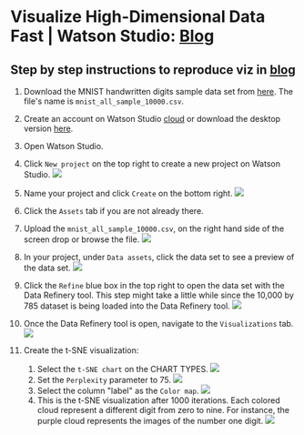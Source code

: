 # Visualize High-Dimensional Data Fast | Watson Studio: [Blog](ADD-LINK)

## Step by step instructions to reproduce viz in [blog](ADD-LINK)

1. Download the MNIST handwritten digits sample data set from [here](https://ibm.box.com/s/94e4q8askq82owlnr6qxerworm6cx2sp). The file's name is `mnist_all_sample_10000.csv`.

1. Create an account on Watson Studio [cloud](https://www.ibm.com/cloud/watson-studio) or download the desktop version [here](https://www.ibm.com/products/watson-studio-desktop).

1. Open Watson Studio.

1. Click `New project` on the top right to create a new project on Watson Studio. <img src="https://github.com/IBMDataScience/visualize-data-fast/blob/master/screenshots/1%20create%20project.png">

1. Name your project and click `Create` on the bottom right. <img src="https://github.com/IBMDataScience/visualize-high-dim-data-fast/blob/master/screenshots/1%20name%20and%20create%20project.png">

1. Click the `Assets` tab if you are not already there.

1. Upload the `mnist_all_sample_10000.csv`, on the right hand side of the screen drop or browse the file. <img src="https://github.com/IBMDataScience/visualize-high-dim-data-fast/blob/master/screenshots/2%20drop%20or%20browse%20mnist%20data%20set.png">

1. In your project, under `Data assets`, click the data set to see a preview of the data set. <img src="https://github.com/IBMDataScience/visualize-high-dim-data-fast/blob/master/screenshots/3%20click%20data%20set%20to%20preview.png">

1. Click the `Refine` blue box in the top right to open the data set with the Data Refinery tool. This step might take a little while since the 10,000 by 785 dataset is being loaded into the Data Refinery tool. <img src="https://github.com/IBMDataScience/visualize-high-dim-data-fast/blob/master/screenshots/4%20click%20refine.png">

1. Once the Data Refinery tool is open, navigate to the `Visualizations` tab. <img src="https://github.com/IBMDataScience/visualize-high-dim-data-fast/blob/master/screenshots/5%20navigate%20to%20viz.png">

1. Create the t-SNE visualization:
    1. Select the `t-SNE chart` on the CHART TYPES. <img src="https://github.com/IBMDataScience/visualize-high-dim-data-fast/blob/master/screenshots/6%20choose%20tsne.png">
    1. Set the `Perplexity` parameter to 75. <img src="https://github.com/IBMDataScience/visualize-high-dim-data-fast/blob/master/screenshots/7%20set%20perp%20to%2075.png">
    1. Select the column "label" as the `Color map`. <img src="https://github.com/IBMDataScience/visualize-high-dim-data-fast/blob/master/screenshots/8%20set%20color%20map%20to%20label.png">
    1. This is the t-SNE visualization after 1000 iterations. Each colored cloud represent a different digit from zero to nine. For instance, the purple cloud represents the images of the number one digit. <img src="https://github.com/IBMDataScience/visualize-high-dim-data-fast/blob/master/screenshots/9%20tsne%20after%201000%20iterations.png">

